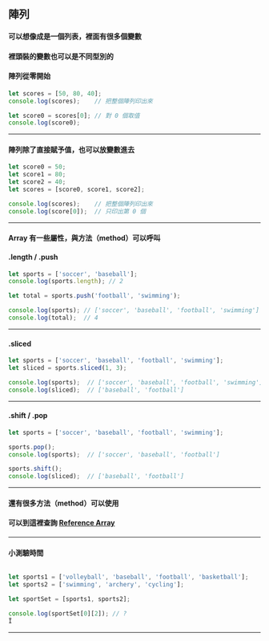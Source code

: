 ## 陣列
#### 可以想像成是一個列表，裡面有很多個變數
#### 裡頭裝的變數也可以是不同型別的
#### 陣列從零開始

```javascript
let scores = [50, 80, 40];
console.log(scores);    // 把整個陣列印出來

let score0 = scores[0]; // 對 0 個取值
console.log(score0);
```

---


#### 陣列除了直接賦予值，也可以放變數進去

```javascript
let score0 = 50;
let score1 = 80;
let score2 = 40;
let scores = [score0, score1, score2];

console.log(scores);    // 把整個陣列印出來
console.log(score[0]);  // 只印出第 0 個

```

---


#### Array 有一些屬性，與方法（method）可以呼叫
#### .length / .push

```javascript
let sports = ['soccer', 'baseball'];
console.log(sports.length); // 2

let total = sports.push('football', 'swimming');

console.log(sports); // ['soccer', 'baseball', 'football', 'swimming']
console.log(total);  // 4
```

---


#### .sliced

```javascript
let sports = ['soccer', 'baseball', 'football', 'swimming'];
let sliced = sports.sliced(1, 3);

console.log(sports);  // ['soccer', 'baseball', 'football', 'swimming']
console.log(sliced);  // ['baseball', 'football']
```

---

#### .shift / .pop

```javascript
let sports = ['soccer', 'baseball', 'football', 'swimming'];

sports.pop();
console.log(sports);  // ['soccer', 'baseball', 'football']

sports.shift();
console.log(sliced);  // ['baseball', 'football']
```

--- 

#### 還有很多方法（method）可以使用
#### 可以到這裡查詢 [Reference Array](https://developer.mozilla.org/en-US/docs/Web/JavaScript/Reference/Global_Objects/Array)


--- 
#### 小測驗時間

```javascript

let sports1 = ['volleyball', 'baseball', 'football', 'basketball'];
let sports2 = ['swimming', 'archery', 'cycling'];

let sportSet = [sports1, sports2];

console.log(sportSet[0][2]); // ?
Ï
```
--- 